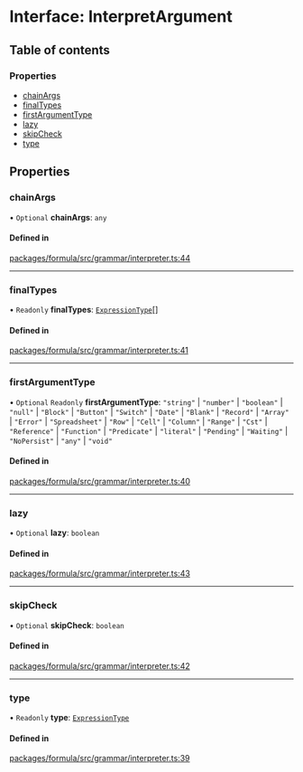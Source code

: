 # Interface: InterpretArgument

## Table of contents

### Properties

- [chainArgs](InterpretArgument.md#chainargs)
- [finalTypes](InterpretArgument.md#finaltypes)
- [firstArgumentType](InterpretArgument.md#firstargumenttype)
- [lazy](InterpretArgument.md#lazy)
- [skipCheck](InterpretArgument.md#skipcheck)
- [type](InterpretArgument.md#type)

## Properties

### <a id="chainargs" name="chainargs"></a> chainArgs

• `Optional` **chainArgs**: `any`

#### Defined in

[packages/formula/src/grammar/interpreter.ts:44](https://github.com/mashcard/mashcard/blob/main/packages/formula/src/grammar/interpreter.ts#L44)

---

### <a id="finaltypes" name="finaltypes"></a> finalTypes

• `Readonly` **finalTypes**: [`ExpressionType`](../README.md#expressiontype)[]

#### Defined in

[packages/formula/src/grammar/interpreter.ts:41](https://github.com/mashcard/mashcard/blob/main/packages/formula/src/grammar/interpreter.ts#L41)

---

### <a id="firstargumenttype" name="firstargumenttype"></a> firstArgumentType

• `Optional` `Readonly` **firstArgumentType**: `"string"` \| `"number"` \| `"boolean"` \| `"null"` \| `"Block"` \| `"Button"` \| `"Switch"` \| `"Date"` \| `"Blank"` \| `"Record"` \| `"Array"` \| `"Error"` \| `"Spreadsheet"` \| `"Row"` \| `"Cell"` \| `"Column"` \| `"Range"` \| `"Cst"` \| `"Reference"` \| `"Function"` \| `"Predicate"` \| `"literal"` \| `"Pending"` \| `"Waiting"` \| `"NoPersist"` \| `"any"` \| `"void"`

#### Defined in

[packages/formula/src/grammar/interpreter.ts:40](https://github.com/mashcard/mashcard/blob/main/packages/formula/src/grammar/interpreter.ts#L40)

---

### <a id="lazy" name="lazy"></a> lazy

• `Optional` **lazy**: `boolean`

#### Defined in

[packages/formula/src/grammar/interpreter.ts:43](https://github.com/mashcard/mashcard/blob/main/packages/formula/src/grammar/interpreter.ts#L43)

---

### <a id="skipcheck" name="skipcheck"></a> skipCheck

• `Optional` **skipCheck**: `boolean`

#### Defined in

[packages/formula/src/grammar/interpreter.ts:42](https://github.com/mashcard/mashcard/blob/main/packages/formula/src/grammar/interpreter.ts#L42)

---

### <a id="type" name="type"></a> type

• `Readonly` **type**: [`ExpressionType`](../README.md#expressiontype)

#### Defined in

[packages/formula/src/grammar/interpreter.ts:39](https://github.com/mashcard/mashcard/blob/main/packages/formula/src/grammar/interpreter.ts#L39)
